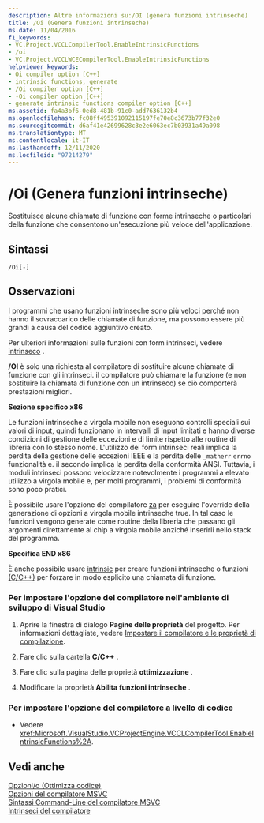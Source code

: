 ```yaml
---
description: Altre informazioni su:/OI (genera funzioni intrinseche)
title: /Oi (Genera funzioni intrinseche)
ms.date: 11/04/2016
f1_keywords:
- VC.Project.VCCLCompilerTool.EnableIntrinsicFunctions
- /oi
- VC.Project.VCCLWCECompilerTool.EnableIntrinsicFunctions
helpviewer_keywords:
- Oi compiler option [C++]
- intrinsic functions, generate
- /Oi compiler option [C++]
- -Oi compiler option [C++]
- generate intrinsic functions compiler option [C++]
ms.assetid: fa4a3bf6-0ed8-481b-91c0-add7636132b4
ms.openlocfilehash: fc08ff495391092115197fe70e8c3673b77f32e0
ms.sourcegitcommit: d6af41e42699628c3e2e6063ec7b03931a49a098
ms.translationtype: MT
ms.contentlocale: it-IT
ms.lasthandoff: 12/11/2020
ms.locfileid: "97214279"
---
```

# <a name="oi-generate-intrinsic-functions"></a>/Oi (Genera funzioni intrinseche)

Sostituisce alcune chiamate di funzione con forme intrinseche o particolari della funzione che consentono un'esecuzione più veloce dell'applicazione.

## <a name="syntax"></a>Sintassi

```
/Oi[-]
```

## <a name="remarks"></a>Osservazioni

I programmi che usano funzioni intrinseche sono più veloci perché non hanno il sovraccarico delle chiamate di funzione, ma possono essere più grandi a causa del codice aggiuntivo creato.

Per ulteriori informazioni sulle funzioni con form intrinseci, vedere [intrinseco](../../preprocessor/intrinsic.md) .

**/OI** è solo una richiesta al compilatore di sostituire alcune chiamate di funzione con gli intrinseci. il compilatore può chiamare la funzione (e non sostituire la chiamata di funzione con un intrinseco) se ciò comporterà prestazioni migliori.

**Sezione specifico x86**

Le funzioni intrinseche a virgola mobile non eseguono controlli speciali sui valori di input, quindi funzionano in intervalli di input limitati e hanno diverse condizioni di gestione delle eccezioni e di limite rispetto alle routine di libreria con lo stesso nome. L'utilizzo dei form intrinseci reali implica la perdita della gestione delle eccezioni IEEE e la perdita delle `_matherr` `errno` funzionalità e. il secondo implica la perdita della conformità ANSI. Tuttavia, i moduli intrinseci possono velocizzare notevolmente i programmi a elevato utilizzo a virgola mobile e, per molti programmi, i problemi di conformità sono poco pratici.

È possibile usare l'opzione del compilatore [za](za-ze-disable-language-extensions.md) per eseguire l'override della generazione di opzioni a virgola mobile intrinseche true. In tal caso le funzioni vengono generate come routine della libreria che passano gli argomenti direttamente al chip a virgola mobile anziché inserirli nello stack del programma.

**Specifica END x86**

È anche possibile usare [intrinsic](../../preprocessor/intrinsic.md) per creare funzioni intrinseche o funzioni [(C/C++)](../../preprocessor/function-c-cpp.md) per forzare in modo esplicito una chiamata di funzione.

### <a name="to-set-this-compiler-option-in-the-visual-studio-development-environment"></a>Per impostare l'opzione del compilatore nell'ambiente di sviluppo di Visual Studio

1. Aprire la finestra di dialogo **Pagine delle proprietà** del progetto. Per informazioni dettagliate, vedere [Impostare il compilatore e le proprietà di compilazione](../working-with-project-properties.md).

1. Fare clic sulla cartella **C/C++** .

1. Fare clic sulla pagina delle proprietà **ottimizzazione** .

1. Modificare la proprietà **Abilita funzioni intrinseche** .

### <a name="to-set-this-compiler-option-programmatically"></a>Per impostare l'opzione del compilatore a livello di codice

- Vedere <xref:Microsoft.VisualStudio.VCProjectEngine.VCCLCompilerTool.EnableIntrinsicFunctions%2A>.

## <a name="see-also"></a>Vedi anche

[Opzioni/o (Ottimizza codice)](o-options-optimize-code.md)<br/>
[Opzioni del compilatore MSVC](compiler-options.md)<br/>
[Sintassi Command-Line del compilatore MSVC](compiler-command-line-syntax.md)<br/>
[Intrinseci del compilatore](../../intrinsics/compiler-intrinsics.md)
